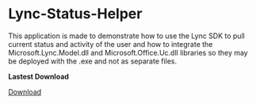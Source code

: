 # Lync-Status-Helper
This application is made to demonstrate how to use the Lync SDK to pull current status and activity of the user and how to integrate the Microsoft.Lync.Model.dll and Microsoft.Office.Uc.dll libraries so they may be deployed with the .exe and not as separate files.

**Lastest Download**

[Download](https://github.com/bikecrazyy/Lync-Status-Helper/raw/master/Lync%20Status%20Helper.exe)
